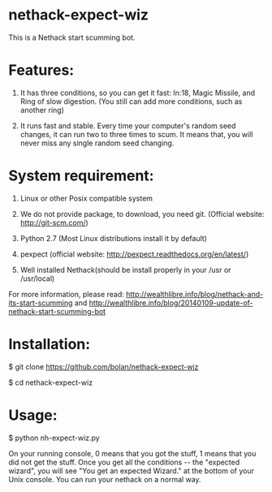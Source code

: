 nethack-expect-wiz
==================
This is a Nethack start scumming bot.


Features:
==================
1) It has three conditions, so you can get it fast: In:18, Magic Missile, and Ring of slow digestion. (You still can add more conditions, such as another ring)

2) It runs fast and stable. Every time your computer's random seed changes, it can run two to three times to scum. It means that, you will never miss any single random seed changing.

System requirement:
==================
1) Linux or other Posix compatible system

2) We do not provide package, to download, you need git. (Official website: http://git-scm.com/)

3) Python 2.7 (Most Linux distributions install it by default)

4) pexpect (official website: http://pexpect.readthedocs.org/en/latest/)

5) Well installed Nethack(should be install properly in your /usr or /usr/local)

For more information, please read: http://wealthlibre.info/blog/nethack-and-its-start-scumming and http://wealthlibre.info/blog/20140109-update-of-nethack-start-scumming-bot

Installation:
==================
$ git clone https://github.com/bolan/nethack-expect-wiz

$ cd nethack-expect-wiz

Usage:
==================
$ python nh-expect-wiz.py

On your running console, 0 means that you got the stuff, 1 means that you did not get the stuff. Once you get all the conditions -- the "expected wizard", you will see "You get an expected Wizard." at the bottom of your Unix console. You can run your nethack on a normal way.
